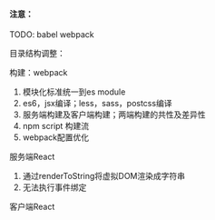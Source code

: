 
#### 注意：

TODO:
babel
webpack



















目录结构调整：

构建：webpack

1. 模块化标准统一到es module
2. es6，jsx编译；less，sass，postcss编译
3. 服务端构建及客户端构建；两端构建的共性及差异性
4. npm script 构建流
5. webpack配置优化

服务端React
1. 通过renderToString将虚拟DOM渲染成字符串
2. 无法执行事件绑定

客户端React


